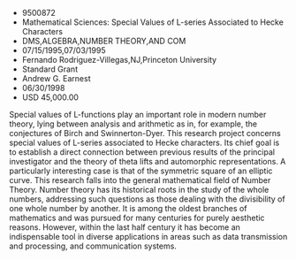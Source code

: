 
* 9500872
* Mathematical Sciences: Special Values of L-series Associated to Hecke Characters
* DMS,ALGEBRA,NUMBER THEORY,AND COM
* 07/15/1995,07/03/1995
* Fernando Rodriguez-Villegas,NJ,Princeton University
* Standard Grant
* Andrew G. Earnest
* 06/30/1998
* USD 45,000.00

Special values of L-functions play an important role in modern number theory,
lying between analysis and arithmetic as in, for example, the conjectures of
Birch and Swinnerton-Dyer. This research project concerns special values of
L-series associated to Hecke characters. Its chief goal is to establish a direct
connection between previous results of the principal investigator and the theory
of theta lifts and automorphic representations. A particularly interesting case
is that of the symmetric square of an elliptic curve. This research falls into
the general mathematical field of Number Theory. Number theory has its
historical roots in the study of the whole numbers, addressing such questions as
those dealing with the divisibility of one whole number by another. It is among
the oldest branches of mathematics and was pursued for many centuries for purely
aesthetic reasons. However, within the last half century it has become an
indispensable tool in diverse applications in areas such as data transmission
and processing, and communication systems.
